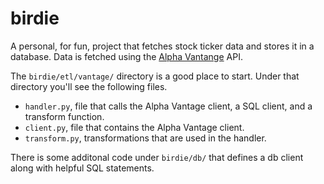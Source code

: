 # birdie

A personal, for fun, project that fetches stock ticker data and stores it in a database. Data is fetched using the [Alpha Vantange](https://www.alphavantage.co) API.

The `birdie/etl/vantage/` directory is a good place to start. Under that directory you'll see the following files. 

- `handler.py`, file that calls the Alpha Vantage client, a SQL client, and a transform function.
- `client.py`, file that contains the Alpha Vantage client.
- `transform.py`, transformations that are used in the handler. 

There is some additonal code under `birdie/db/` that defines a db client along with helpful SQL statements.
